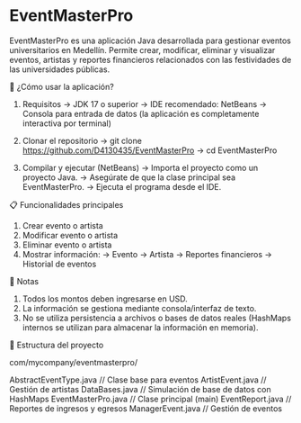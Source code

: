 # EventMasterPro
EventMasterPro es una aplicación Java desarrollada para gestionar eventos universitarios en Medellín. Permite crear, modificar, eliminar y visualizar eventos, artistas y reportes financieros relacionados con las festividades de las universidades públicas.

🚀 ¿Cómo usar la aplicación?

  1. Requisitos
    -> JDK 17 o superior
    -> IDE recomendado: NetBeans
    -> Consola para entrada de datos (la aplicación es completamente interactiva por terminal)

  2. Clonar el repositorio
     -> git clone https://github.com/D4130435/EventMasterPro
     -> cd EventMasterPro
     
  3. Compilar y ejecutar (NetBeans)
     -> Importa el proyecto como un proyecto Java.
     -> Asegúrate de que la clase principal sea EventMasterPro.
     -> Ejecuta el programa desde el IDE.

📋 Funcionalidades principales

  1. Crear evento o artista
  2. Modificar evento o artista
  3. Eliminar evento o artista 
  4. Mostrar información:
      -> Evento
      -> Artista
      -> Reportes financieros
      -> Historial de eventos
      
🧠 Notas

  1. Todos los montos deben ingresarse en USD.
  2. La información se gestiona mediante consola/interfaz de texto.
  3. No se utiliza persistencia a archivos o bases de datos reales (HashMaps internos se utilizan para almacenar la información en memoria).

📂 Estructura del proyecto

  com/mycompany/eventmasterpro/
  
  AbstractEventType.java
    // Clase base para eventos
  ArtistEvent.java
    // Gestión de artistas
  DataBases.java
    // Simulación de base de datos con HashMaps
  EventMasterPro.java
    // Clase principal (main)
  EventReport.java
    // Reportes de ingresos y egresos
  ManagerEvent.java
    // Gestión de eventos
